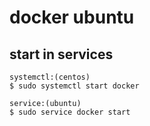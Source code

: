 # docker ubuntu


## start in services
~~~
systemctl:(centos)
$ sudo systemctl start docker

service:(ubuntu)
$ sudo service docker start
~~~